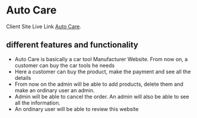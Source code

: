 # Auto Care

Client Site Live Link [Auto Care](https://auto-care-e5786.web.app/).

## different features and functionality

* Auto Care is basically a car tool Manufacturer Website. From now on, a customer can buy the car tools he needs
* Here a customer can buy the product, make the payment and see all the details
* From now on the admin will be able to add products, delete them and make an ordinary user an admin.
* Admin will be able to cancel the order. An admin will also be able to see all the information.
* An ordinary user will be able to review this website

